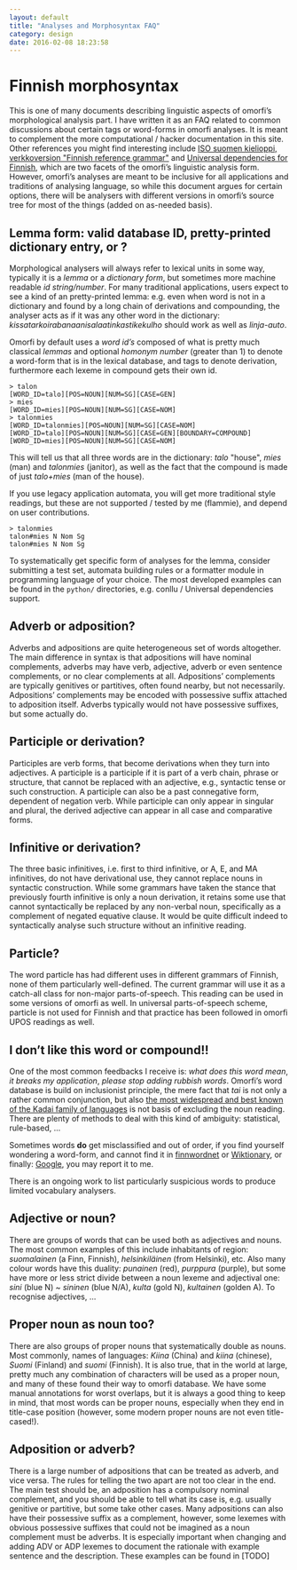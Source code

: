 ```yaml
---
layout: default
title: "Analyses and Morphosyntax FAQ"
category: design
date: 2016-02-08 18:23:58
---
```



# Finnish morphosyntax

This is one of many documents describing linguistic aspects of omorfi’s
morphological analysis part. I have written it as an FAQ related to common
discussions about certain tags or word-forms in omorfi analyses. It is meant to
complement the more computational / hacker documentation in this site. Other
references you might find interesting include [ISO suomen kielioppi,
verkkoversion "Finnish reference grammar"](http://kaino.kotus.fi/visk) and
[Universal dependencies for
Finnish](https://universaldependencies.github.io/docs/#language-fi), which are
two facets of the omorfi’s linguistic analysis form. However, omorfi’s analyses
are meant to be inclusive for all applications and traditions of analysing
language, so while this document argues for certain options, there will be
analysers with different versions in omorfi’s source tree for most of the
things (added on as-needed basis).

## Lemma form: valid database ID, pretty-printed dictionary entry, or ?

Morphological analysers will always refer to lexical units in some way,
typically it is a *lemma* or a *dictionary form*, but sometimes more machine
readable *id string/number*. For many traditional applications, users expect to
see a kind of an pretty-printed lemma: e.g. even when word is not in a
dictionary and found by a long chain of derivations and compounding, the
analyser acts as if it was any other word in the dictionary:
*kissatarkoirabanaanisalaatinkastikekulho* should work as well as *linja-auto*.

Omorfi by default uses a *word id’s* composed of what is pretty much classical
*lemmas* and optional *homonym number* (greater than 1) to denote a word-form
that is in the lexical database, and tags to denote derivation, furthermore
each lexeme in compound gets their own id.
```
> talon
[WORD_ID=talo][POS=NOUN][NUM=SG][CASE=GEN]
> mies
[WORD_ID=mies][POS=NOUN][NUM=SG][CASE=NOM]
> talonmies
[WORD_ID=talonmies][POS=NOUN][NUM=SG][CASE=NOM]
[WORD_ID=talo][POS=NOUN][NUM=SG][CASE=GEN][BOUNDARY=COMPOUND][WORD_ID=mies][POS=NOUN][NUM=SG][CASE=NOM]
```

This will tell us that all three words are in the dictionary: *talo* "house",
*mies* (man) and *talonmies* (janitor), as well as the fact that the compound
is made of just *talo+mies* (man of the house).

If you use legacy application automata, you will get more traditional style
readings, but these are not supported / tested by me (flammie), and depend on
user contributions.

```
> talonmies
talon#mies N Nom Sg
talon#mies N Nom Sg
```

To systematically get specific form of analyses for the lemma, consider
submitting a test set, automata building rules or a formatter module in
programming language of your choice. The most developed examples can be found
in the `python/` directories, e.g. conllu / Universal dependencies support.

## Adverb or adposition?

Adverbs and adpositions are quite heterogeneous set of words altogether. The
main difference in syntax is that adpositions will have nominal complements,
adverbs may have verb, adjective, adverb or even sentence complements, or no
clear complements at all. Adpositions’ complements are typically genitives or
partitives, often found nearby, but not necessarily. Adpositions’ complements
may be encoded with possessive suffix attached to adposition itself. Adverbs
typically would not have possessive suffixes, but some actually do.

## Participle or derivation?

Participles are verb forms, that become derivations when they turn into
adjectives. A participle is a participle if it is part of a verb chain, phrase
or structure, that cannot be replaced with an adjective, e.g., syntactic tense
or such construction. A participle can also be a past connegative form,
dependent of negation verb. While participle can only appear in singular and
plural, the derived adjective can appear in all case and comparative forms.

## Infinitive or derivation?

The three basic infinitives, i.e. first to third infinitive, or A, E, and MA
infinitives, do not have derivational use, they cannot replace nouns in
syntactic construction. While some grammars have taken the stance that
previously fourth infinitive is only a noun derivation, it retains some use
that cannot syntactically be replaced by any non-verbal noun, specifically as a
complement of negated equative clause. It would be quite difficult indeed to
syntactically analyse such structure without an infinitive reading.

## Particle?

The word particle has had different uses in different grammars of Finnish, none
of them particularly well-defined. The current grammar will use it as a
catch-all class for non-major parts-of-speech. This reading can be used in some
versions of omorfi as well. In universal parts-of-speech scheme, particle is
not used for Finnish and that practice has been followed in omorfi UPOS
readings as well.

## I don’t like this word or compound!!

One of the most common feedbacks I receive is: *what does this word mean*, *it
breaks my application*, *please stop adding rubbish words*. Omorfi’s word
database is build on inclusionist principle, the mere fact that *tai* is not
only a rather common conjunction, but also [the most widespread and best known
of the Kadai family of
languages](http://www.ling.helsinki.fi/cgi-bin/fiwn/search?wn=fi&w=tai&t=over&ver=&sm=Search)
is not basis of excluding the noun reading. There are plenty of methods to deal
with this kind of ambiguity: statistical, rule-based, ...

Sometimes words **do** get misclassified and out of order, if you find yourself
wondering a word-form, and cannot find it in
[finnwordnet](http://www.ling.helsinki.fi/cgi-bin/fiwn/search) or
[Wiktionary](https://fi.wiktionary.org/), or finally:
[Google](https://google.fi), you may report it to me.

There is an ongoing work to list particularly suspicious words to produce
limited vocabulary analysers.

## Adjective or noun?

There are groups of words that can be used both as adjectives and nouns. The most common
examples of this include inhabitants of region: *suomalainen* (a Finn, Finnish), 
*helsinkiläinen* (from Helsinki), etc. Also many colour words have this duality:
*punainen* (red), *purppura* (purple), but some have more or less strict divide between
a noun lexeme and adjectival one: *sini* (blue N) ~ *sininen* (blue N/A), *kulta* (gold N),
*kultainen* (golden A). To recognise adjectives, ...

## Proper noun as noun too?

There are also groups of proper nouns that systematically double as nouns. Most commonly,
names of languages: *Kiina* (China) and *kiina* (chinese), *Suomi* (Finland) and *suomi*
(Finnish). It is also true, that in the world at large, pretty much any combination of
characters will be used as a proper noun, and many of these found their way to omorfi
database. We have some manual annotations for worst overlaps, but it is always a good
thing to keep in mind, that most words can be proper nouns, especially when they end
in title-case position (however, some modern proper nouns are not even title-cased!).

## Adposition or adverb?

There is a large number of adpositions that can be treated as adverb, and vice versa. The
rules for telling the two apart are not too clear in the end. The main test should be, an
adposition has a compulsory nominal complement, and you should be able to tell what its case
is, e.g. usually genitive or partitive, but some take other cases. Many adpositions can also
have their possessive suffix as a complement, however, some lexemes with obvious possessive
suffixes that could not be imagined as a noun complement must be adverbs. It is especially
important when changing and adding ADV or ADP lexemes to document the rationale with example
sentence and the description. These examples can be found in [TODO]
